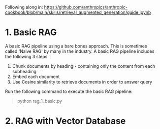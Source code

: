 
Following along in:
https://github.com/anthropics/anthropic-cookbook/blob/main/skills/retrieval_augmented_generation/guide.ipynb

# 1. Basic RAG
A basic RAG pipeline using a bare bones approach. This is sometimes called 'Naive RAG' by many in the industry. A basic RAG pipeline includes the following 3 steps:

1. Chunk documents by heading - containing only the content from each subheading
2. Embed each document
3. Use Cosine similarity to retrieve documents in order to answer query

Run the following command to execute the basic RAG pipeline:
> python rag_1_basic.py

# 2. RAG with Vector Database